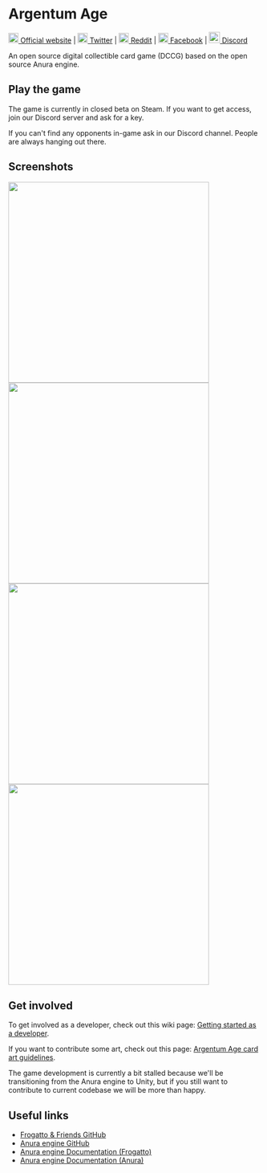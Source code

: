 # Argentum Age

[<img src="http://argentumage.com/favicon-32.png" width="20"> Official website](https://argentumage.com)
|
[<img src="https://cdnjs.cloudflare.com/ajax/libs/webicons/2.0.0/webicons/webicon-twitter.svg" width="20"> Twitter](https://twitter.com/argentum_age)
|
[<img src="https://cdnjs.cloudflare.com/ajax/libs/webicons/2.0.0/webicons/webicon-reddit.svg" width="20"> Reddit](https://www.reddit.com/r/ArgentumAge/)
|
[<img src="https://cdnjs.cloudflare.com/ajax/libs/webicons/2.0.0/webicons/webicon-facebook.svg" width="20"> Facebook](https://www.facebook.com/ArgentLark)
|
[<img src="https://discordapp.com/assets/f8389ca1a741a115313bede9ac02e2c0.svg" width="22"> Discord](https://discord.gg/0s6mSoZ1vJPlvcIw)

An open source digital collectible card game (DCCG) based on the open source Anura engine.

## Play the game

The game is currently in closed beta on Steam. If you want to get access, join our Discord server and ask for a key.

If you can't find any opponents in-game ask in our Discord channel. People are always hanging out there.

## Screenshots

<img src="http://argentumage.com/screenshots/screen-1.jpg" width="400">
<img src="http://argentumage.com/screenshots/screen-2.jpg" width="400">
<img src="http://argentumage.com/screenshots/screen-3.jpg" width="400">
<img src="http://argentumage.com/screenshots/screen-4.jpg" width="400">

## Get involved

To get involved as a developer, check out this wiki page: [Getting started as a developer](https://github.com/davewx7/citadel/wiki/GettingStartedAsADeveloper).

If you want to contribute some art, check out this page: [Argentum Age card art guidelines](https://github.com/davewx7/citadel/wiki/Argentum-Age-Card-Art-Guidelines).

The game development is currently a bit stalled because we'll be transitioning from the Anura engine to Unity, but if you still want to contribute to current codebase we will be more than happy.

## Useful links

- [Frogatto & Friends GitHub](https://github.com/frogatto/frogatto)
- [Anura engine GitHub](https://github.com/anura-engine/anura)
- [Anura engine Documentation (Frogatto)](https://github.com/frogatto/frogatto/wiki)
- [Anura engine Documentation (Anura)](https://github.com/anura-engine/anura/wiki)